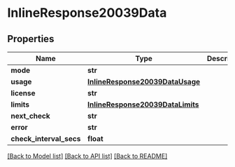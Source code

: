 # InlineResponse20039Data

## Properties
Name | Type | Description | Notes
------------ | ------------- | ------------- | -------------
**mode** | **str** |  | [optional] 
**usage** | [**InlineResponse20039DataUsage**](InlineResponse20039DataUsage.md) |  | [optional] 
**license** | **str** |  | [optional] 
**limits** | [**InlineResponse20039DataLimits**](InlineResponse20039DataLimits.md) |  | [optional] 
**next_check** | **str** |  | [optional] 
**error** | **str** |  | [optional] 
**check_interval_secs** | **float** |  | [optional] 

[[Back to Model list]](../README.md#documentation-for-models) [[Back to API list]](../README.md#documentation-for-api-endpoints) [[Back to README]](../README.md)

